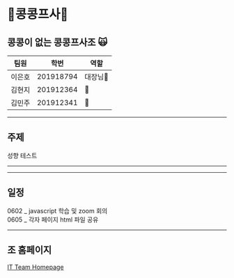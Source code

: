 # 💖콩콩프사💖
## 콩콩이 없는 콩콩프사조 🙀

|팀원|학번|역할|
|-----|----------|---|
|이은호|201918794|대장님🖤   |
|김현지|201912364|  🖤|
|김민주|201912341|  🖤|

***
## 주제
성향 테스트

***

***
## 일정
0602 _ javascript 학습 및 zoom 회의          
0605 _ 각자 페이지 html 파일 공유
***
## 조 홈페이지
[IT Team Homepage](https://leh0818.github.io/Creative_CCPS/)
